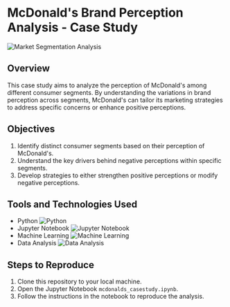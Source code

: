 
# McDonald's Brand Perception Analysis - Case Study

![Market Segmentation Analysis](<images/Market Segmentation Analysis.png>)

## Overview
This case study aims to analyze the perception of McDonald's among different consumer segments. By understanding the variations in brand perception across segments, McDonald's can tailor its marketing strategies to address specific concerns or enhance positive perceptions.

## Objectives
1. Identify distinct consumer segments based on their perception of McDonald's.
2. Understand the key drivers behind negative perceptions within specific segments.
3. Develop strategies to either strengthen positive perceptions or modify negative perceptions.

## Tools and Technologies Used
- Python ![Python](https://img.shields.io/badge/python-3670A0?style=for-the-badge&logo=python&logoColor=ffdd54)
- Jupyter Notebook ![Jupyter Notebook](https://img.shields.io/badge/jupyter-%23FA0F00.svg?style=for-the-badge&logo=jupyter&logoColor=white)
- Machine Learning ![Machine Learning](https://img.shields.io/badge/Machine_Learning-blue?style=for-the-badge)
- Data Analysis ![Data Analysis](https://img.shields.io/badge/Data_Analysis-red?style=for-the-badge)

## Steps to Reproduce
1. Clone this repository to your local machine.
2. Open the Jupyter Notebook `mcdonalds_casestudy.ipynb`.
3. Follow the instructions in the notebook to reproduce the analysis.

